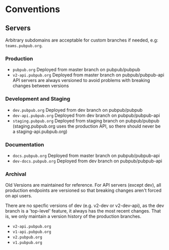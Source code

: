# Conventions

## Servers

Arbitrary subdomains are acceptable for custom branches if needed, e.g: `teams.pubpub.org`.

### Production
- `pubpub.org` Deployed from master branch on pubpub/pubpub
- `v2-api.pubpub.org` Deployed from master branch on pubpub/pubpub-api
    API servers are always versioned to avoid problems with breaking changes between versions

### Development and Staging
- `dev.pubpub.org` Deployed from dev branch on pubpub/pubpub
- `dev-api.pubpub.org` Deployed from dev branch on pubpub/pubpub-api
- `staging.pubpub.org` Deployed from staging branch on pubpub/pubpub
    (staging.pubpub.org uses the production API, so there should never be a staging-api.pubpub.org)


### Documentation
- `docs.pubpub.org` Deployed from master branch on pubpub/pubpub-api
- `dev-docs.pubpub.org` Deployed from dev branch on pubpub/pubpub-api

### Archival

Old Versions are maintained for reference. For API servers (except dev), all production endpoints are versioned so that breaking changes aren't forced on api users.

There are no specfic versions of dev (e.g. v2-dev or v2-dev-api), as the dev branch is a 'top-level' feature, it always has the most recent changes. That is, we only maintain a version history of the production branches.

- `v2-api.pubpub.org`
- `v1-api.pubpub.org`
- `v2.pubpub.org`
- `v1.pubpub.org`